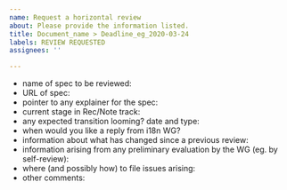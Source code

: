 ```yaml
---
name: Request a horizontal review
about: Please provide the information listed.
title: Document_name > Deadline_eg_2020-03-24
labels: REVIEW REQUESTED
assignees: ''

---
```


- name of spec to be reviewed: 
- URL of spec: 
- pointer to any explainer for the spec: 
- current stage in Rec/Note track: 
- any expected transition looming? date and type: 
- when would you like a reply from i18n WG? 
- information about what has changed since a previous review: 
- information arising from any preliminary evaluation by the WG (eg. by self-review): 
- where (and possibly how) to file issues arising: 
- other comments:
